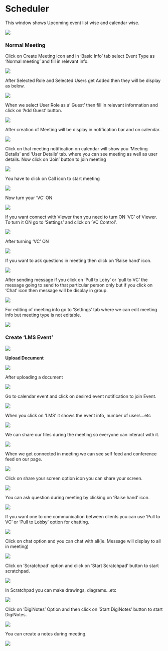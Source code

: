 # Scheduler

This window shows Upcoming event list wise and calendar wise.

![](../.gitbook/assets/image%20%28150%29.png)

###  **Normal Meeting**

Click on Create Meeting icon and in ‘Basic Info’ tab select Event Type as ‘Normal meeting’ and fill in relevant info.

![](../.gitbook/assets/image%20%28175%29.png)

After Selected Role and Selected Users get Added then they will be display as below.

![](../.gitbook/assets/image%20%28256%29.png)

When we select User Role as a’ Guest’ then fill in relevant information and click on ‘Add Guest’ button.

![](../.gitbook/assets/image%20%28146%29.png)

After creation of Meeting will be display in notification bar and on calendar.

![](../.gitbook/assets/image%20%28108%29.png)

Click on that meeting notification on calendar will show you ‘Meeting Details’ and ‘User Details’ tab. where you can see meeting as well as user details. Now click on ‘Join’ button to join meeting

![](../.gitbook/assets/image%20%28117%29.png)

You have to click on Call icon to start meeting

![](../.gitbook/assets/image%20%28138%29.png)

Now turn your ‘VC’ ON

![](../.gitbook/assets/image%20%2896%29.png)

If you want connect with Viewer then you need to turn ON ‘VC’ of Viewer. To turn it ON go to ‘Settings’ and click on ‘VC Control’.

![](../.gitbook/assets/image%20%28189%29.png)

After turning ‘VC’ ON

![](../.gitbook/assets/image%20%2898%29.png)

If you want to ask questions in meeting then click on ‘Raise hand’ icon.

![](../.gitbook/assets/image%20%28211%29.png)

After sending message if you click on ‘Pull to Loby’ or ‘pull to VC’ the message going to send to that particular person only but if you click on ‘Chat’ icon then message will be display in group.

![](../.gitbook/assets/image%20%28163%29.png)

For editing of meeting info go to ‘Settings’ tab where we can edit meeting info but meeting type is not editable.

![](../.gitbook/assets/image%20%2871%29.png)

###  **Create ‘LMS Event’**

![](../.gitbook/assets/image%20%28115%29.png)

 **Upload Document**

![](../.gitbook/assets/image%20%28199%29.png)

After uploading a document

![](../.gitbook/assets/image%20%2893%29.png)

Go to calendar event and click on desired event notification to join Event.

![](../.gitbook/assets/image%20%2863%29.png)

When you click on ‘LMS’ it shows the event info, number of users…etc

![](../.gitbook/assets/image%20%285%29.png)

We can share our files during the meeting so everyone can interact with it.

![](../.gitbook/assets/image%20%28259%29.png)

When we get connected in meeting we can see self feed and conference feed on our page.

![](../.gitbook/assets/image%20%28156%29.png)

Click on share your screen option icon you can share your screen.

![](../.gitbook/assets/image%20%28207%29.png)

You can ask question during meeting by clicking on ‘Raise hand’ icon.

![](../.gitbook/assets/image%20%28111%29.png)

If you want one to one communication between clients you can use ‘Pull to VC’ or ‘Pull to Lob**b**y’ option for chatting.

![](../.gitbook/assets/image%20%28254%29.png)

Click on chat option and you can chat with all\(ie. Message will display to all in meeting\)

![](../.gitbook/assets/image%20%28216%29.png)

Click on ‘Scratchpad’ option and click on ‘Start Scratchpad’ button to start scratchpad.

![](../.gitbook/assets/image%20%2865%29.png)

In Scratchpad you can make drawings, diagrams…etc

![](../.gitbook/assets/image%20%2856%29.png)

Click on ‘DigiNotes’ Option and then click on ‘Start DigiNotes’ button to start DigiNotes.

![](../.gitbook/assets/image%20%2886%29.png)

You can create a notes during meeting.

![](../.gitbook/assets/image%20%28233%29.png)




